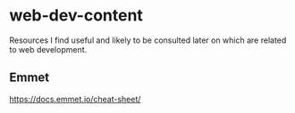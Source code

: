 # web-dev-content
Resources I find useful and likely to be consulted later on which are related to web development.
## Emmet
https://docs.emmet.io/cheat-sheet/
